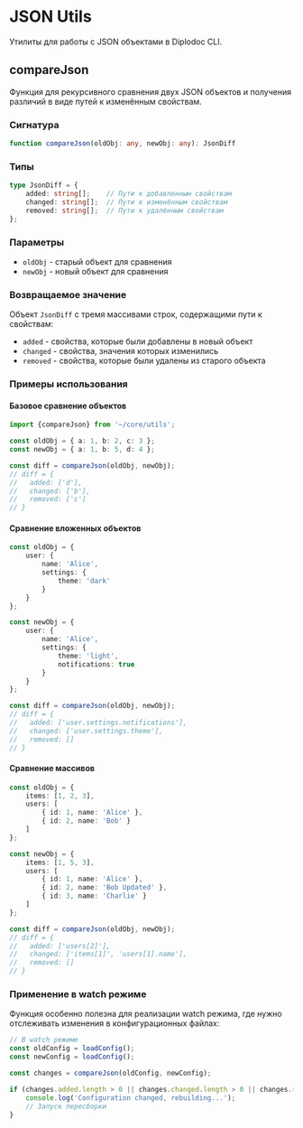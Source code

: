 # JSON Utils

Утилиты для работы с JSON объектами в Diplodoc CLI.

## compareJson

Функция для рекурсивного сравнения двух JSON объектов и получения различий в виде путей к изменённым свойствам.

### Сигнатура

```typescript
function compareJson(oldObj: any, newObj: any): JsonDiff
```

### Типы

```typescript
type JsonDiff = {
    added: string[];    // Пути к добавленным свойствам
    changed: string[];  // Пути к изменённым свойствам
    removed: string[];  // Пути к удалённым свойствам
};
```

### Параметры

- `oldObj` - старый объект для сравнения
- `newObj` - новый объект для сравнения

### Возвращаемое значение

Объект `JsonDiff` с тремя массивами строк, содержащими пути к свойствам:
- `added` - свойства, которые были добавлены в новый объект
- `changed` - свойства, значения которых изменились
- `removed` - свойства, которые были удалены из старого объекта


### Примеры использования

#### Базовое сравнение объектов

```typescript
import {compareJson} from '~/core/utils';

const oldObj = { a: 1, b: 2, c: 3 };
const newObj = { a: 1, b: 5, d: 4 };

const diff = compareJson(oldObj, newObj);
// diff = {
//   added: ['d'],
//   changed: ['b'],
//   removed: ['c']
// }
```

#### Сравнение вложенных объектов

```typescript
const oldObj = {
    user: {
        name: 'Alice',
        settings: {
            theme: 'dark'
        }
    }
};

const newObj = {
    user: {
        name: 'Alice',
        settings: {
            theme: 'light',
            notifications: true
        }
    }
};

const diff = compareJson(oldObj, newObj);
// diff = {
//   added: ['user.settings.notifications'],
//   changed: ['user.settings.theme'],
//   removed: []
// }
```

#### Сравнение массивов

```typescript
const oldObj = {
    items: [1, 2, 3],
    users: [
        { id: 1, name: 'Alice' },
        { id: 2, name: 'Bob' }
    ]
};

const newObj = {
    items: [1, 5, 3],
    users: [
        { id: 1, name: 'Alice' },
        { id: 2, name: 'Bob Updated' },
        { id: 3, name: 'Charlie' }
    ]
};

const diff = compareJson(oldObj, newObj);
// diff = {
//   added: ['users[2]'],
//   changed: ['items[1]', 'users[1].name'],
//   removed: []
// }
```

### Применение в watch режиме

Функция особенно полезна для реализации watch режима, где нужно отслеживать изменения в конфигурационных файлах:

```typescript
// В watch режиме
const oldConfig = loadConfig();
const newConfig = loadConfig();

const changes = compareJson(oldConfig, newConfig);

if (changes.added.length > 0 || changes.changed.length > 0 || changes.removed.length > 0) {
    console.log('Configuration changed, rebuilding...');
    // Запуск пересборки
}
``` 